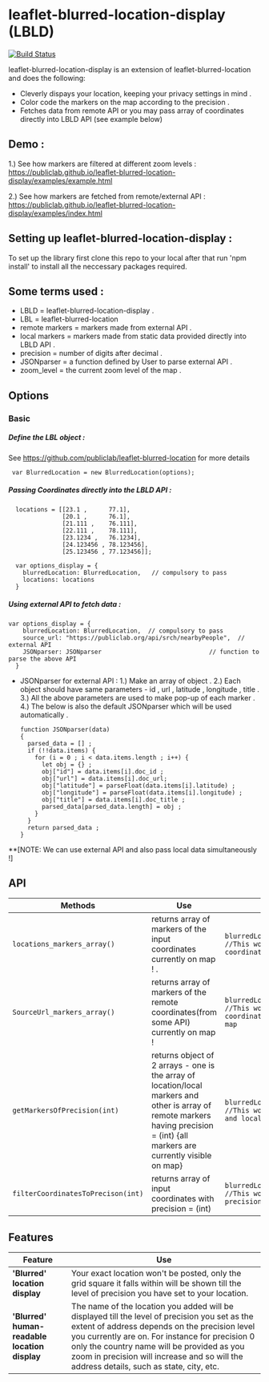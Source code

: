 leaflet-blurred-location-display (LBLD)
====

[![Build Status](https://travis-ci.org/publiclab/leaflet-blurred-location-display.svg)](https://travis-ci.org/publiclab/leaflet-blurred-location-display)


leaflet-blurred-location-display is an extension of leaflet-blurred-location and does the following:

* Cleverly dispays your location, keeping your privacy settings in mind .
* Color code the markers on the map according to the precision .
* Fetches data from remote API or you may pass array of coordinates directly into LBLD API (see example below)

## Demo : 
1.) See how markers are filtered at different zoom levels : 
https://publiclab.github.io/leaflet-blurred-location-display/examples/example.html

2.) See how markers are fetched from remote/external API : 
https://publiclab.github.io/leaflet-blurred-location-display/examples/index.html


## Setting up leaflet-blurred-location-display :

To set up the library first clone this repo to your local after that run 'npm install' to install all the neccessary packages required.


## Some terms used :

* LBLD = leaflet-blurred-location-display .
* LBL = leaflet-blurred-location
* remote markers = markers made from external API .
* local markers = markers made from static data provided directly into LBLD API . 
* precision = number of digits after decimal .
* JSONparser = a function defined by User to parse external API .
* zoom_level = the current zoom level of the map .

## Options 

### Basic

##### Define the LBL object : 
See https://github.com/publiclab/leaflet-blurred-location for more details 
     
     var BlurredLocation = new BlurredLocation(options);

##### Passing Coordinates directly into the LBLD API :

      
      locations = [[23.1 ,      77.1],
                   [20.1 ,      76.1],
                   [21.111 ,    76.111],
                   [22.111 ,    78.111],
                   [23.1234 ,   76.1234],
                   [24.123456 , 78.123456],
                   [25.123456 , 77.123456]];

      var options_display = {
        blurredLocation: BlurredLocation,   // compulsory to pass
        locations: locations
      }
      
##### Using external API to fetch data :      
   
    var options_display = {
        blurredLocation: BlurredLocation,  // compulsory to pass
        source_url: "https://publiclab.org/api/srch/nearbyPeople",  // external API 
        JSONparser: JSONparser                              // function to parse the above API
      }

* JSONparser for external API :
    1.) Make an array of object .
    2.) Each object should have same parameters - id , url , latitude , longitude , title .
    3.) All the above parameters are used to make pop-up of each marker .
    4.) The below is also the default JSONparser which will be used automatically .

      function JSONparser(data)
      {
        parsed_data = [] ; 
        if (!!data.items) {
          for (i = 0 ; i < data.items.length ; i++) {
            let obj = {} ;
            obj["id"] = data.items[i].doc_id ;
            obj["url"] = data.items[i].doc_url;
            obj["latitude"] = parseFloat(data.items[i].latitude) ;
            obj["longitude"] = parseFloat(data.items[i].longitude) ;
            obj["title"] = data.items[i].doc_title ;
            parsed_data[parsed_data.length] = obj ;
          }
        }
        return parsed_data ; 
      }

**[NOTE: We can use external API and also pass local data simultaneously !]

## API

| Methods         | Use                | Usage (Example)|
|-----------------|--------------------|----------------|
|`locations_markers_array()`       | returns array of markers of the input coordinates currently on map ! .|  `blurredLocationDisplay.locations_markers_array() //This would return the array of all the input coordinates currently visible on map`|
|`SourceUrl_markers_array()`       | returns array of markers of the remote coordinates(from some API) currently on map ! |`blurredLocationDisplay.SourceUrl_markers_array() //This would return the array of all the coordinates(fetched from API) currently visible on map`|
|`getMarkersOfPrecision(int)`       | returns object of 2 arrays - one is the array of location/local markers and other is array of remote markers having precision = (int) {all markers are currently visible on map} |`blurredLocationDisplay.getMarkersOfPrecision(2) //This would return 2 arrays - remote markers array and local markers array - having precision = 2 `|
|`filterCoordinatesToPrecison(int)`       | returns array of input coordinates with precision = (int) |`blurredLocationDisplay.filterCoordinatesToPrecison(2) //This would return array of coordinates with precision = 2 only `|


## Features

| Feature         | Use                                                        |
|-----------------|------------------------------------------------------------|
| **'Blurred' location display** | Your exact location won't be posted, only the grid square it falls within will be shown till the level of precision you have set to your location.|
| **'Blurred' human-readable location display** | The name of the location you added will be displayed till the level of precision you set as the extent of address depends on the precision level you currently are on. For instance for precision 0 only the country name will be provided as you zoom in precision will increase and so will the address details, such as state, city, etc. |
